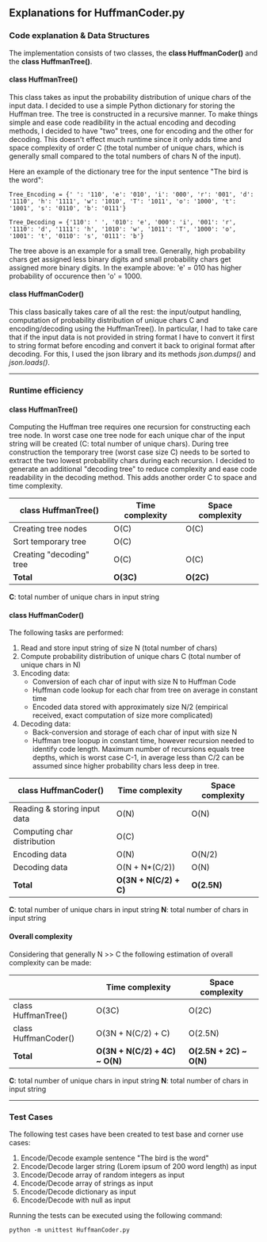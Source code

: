 ## Explanations for HuffmanCoder.py

### Code explanation & Data Structures

The implementation consists of two classes, the **class HuffmanCoder()** and the **class HuffmanTree()**. 

#### class HuffmanTree()
This class takes as input the probability distribution of unique chars of the input data. I decided to use a simple Python dictionary for storing the Huffman tree. The tree is constructed in a recursive manner. 
To make things simple and ease code readibility in the actual encoding and decoding methods, I decided to have "two" trees, one for encoding and the other for decoding. This doesn't effect much runtime since it only adds time and space complexity of order C (the total number of unique chars, which is generally small compared to the total numbers of chars N of the input).

Here an example of the dictionary tree for the input sentence "The bird is the word":
```
Tree_Encoding = {' ': '110', 'e': '010', 'i': '000', 'r': '001', 'd': '1110', 'h': '1111', 'w': '1010', 'T': '1011', 'o': '1000', 't': '1001', 's': '0110', 'b': '0111'}

Tree_Decoding = {'110': ' ', '010': 'e', '000': 'i', '001': 'r', '1110': 'd', '1111': 'h', '1010': 'w', '1011': 'T', '1000': 'o', '1001': 't', '0110': 's', '0111': 'b'}
```
The tree above is an example for a small tree. Generally, high probability chars get assigned less binary digits and small probability chars get assigned more binary digits. In the example above: 'e' = 010 has higher probability of occurence then 'o' = 1000.

#### class HuffmanCoder()
This class basically takes care of all the rest: the input/output handling, computation of probability distribution of unique chars C and encoding/decoding using the HuffmanTree(). 
In particular, I had to take care that if the input data is not provided in string format I have to convert it first to string format before encoding and convert it back to original format after decoding. For this, I used the json library and its methods *json.dumps()* and *json.loads()*.

---

### Runtime efficiency

#### class HuffmanTree()
Computing the Huffman tree requires one recursion for constructing each tree node. In worst case one tree node for each unique char of the input string will be created (C: total number of unique chars).
During tree construction the temporary tree (worst case size C) needs to be sorted to extract the two lowest probability chars during each recursion.
I decided to generate an additional "decoding tree" to reduce complexity and ease code readability in the decoding method. This adds another order C to space and time complexity.

| class HuffmanTree() | Time complexity | Space complexity |
| ------------------- | --------------- | ---------------- |
| Creating tree nodes | O(C) | O(C) |
| Sort temporary tree | O(C) | |
| Creating "decoding" tree | O(C) | O(C) |
| **Total** | **O(3C)** | **O(2C)** |

**C**: total number of unique chars in input string


#### class HuffmanCoder()

The following tasks are performed:

1. Read and store input string of size N (total number of chars)
2. Compute probability distribution of unique chars C (total number of unique chars in N)
3. Encoding data:
	* Conversion of each char of input with size N to Huffman Code
	* Huffman code lookup for each char from tree on average in constant time
	* Encoded data stored with approximately size N/2 (empirical received, exact computation of size more complicated)
4. Decoding data:
	* Back-conversion and storage of each char of input with size N
	* Huffman tree loopup in constant time, however recursion needed to identify code length. Maximum number of recursions equals tree depths, which is worst case C-1, in average less than C/2 can be assumed since higher probability chars less deep in tree.


| class HuffmanCoder() | Time complexity | Space complexity |
| ------------------- | --------------- | ---------------- |
| Reading & storing input data | O(N) | O(N) |
| Computing char distribution | O(C) | |
| Encoding data | O(N) | O(N/2) |
| Decoding data | O(N + N*(C/2)) | O(N) |
| **Total** | **O(3N + N(C/2) + C)** | **O(2.5N)** |

**C**: total number of unique chars in input string
**N**: total number of chars in input string

#### Overall complexity

Considering that generally N >> C the following estimation of overall complexity can be made:

|  | Time complexity | Space complexity |
| ------------------- | --------------- | ---------------- |
| class HuffmanTree() | O(3C) | O(2C) |
| class HuffmanCoder() | O(3N + N(C/2) + C) | O(2.5N) |
| **Total** | **O(3N + N(C/2) + 4C) ~ O(N)** | **O(2.5N + 2C) ~ O(N)** |

**C**: total number of unique chars in input string
**N**: total number of chars in input string

---

### Test Cases

The following test cases have been created to test base and corner use cases:

1. Encode/Decode example sentence "The bird is the word"
2. Encode/Decode larger string (Lorem ipsum of 200 word length) as input
3. Encode/Decode array of random integers as input
4. Encode/Decode array of strings as input
5. Encode/Decode dictionary as input
6. Encode/Decode with null as input

Running the tests can be executed using the following command:

```
python -m unittest HuffmanCoder.py
```